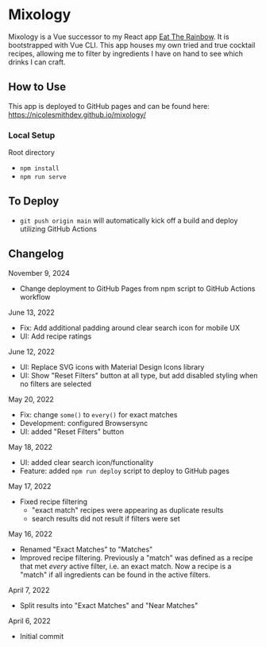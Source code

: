 # Mixology

Mixology is a Vue successor to my React app [Eat The Rainbow](https://github.com/nicolesmithdev/eat-the-rainbow). It is bootstrapped with Vue CLI. This app houses my own tried and true cocktail recipes, allowing me to filter by ingredients I have on hand to see which drinks I can craft.

## How to Use

This app is deployed to GitHub pages and can be found here: https://nicolesmithdev.github.io/mixology/

### Local Setup

Root directory

-   `npm install`
-   `npm run serve`

## To Deploy

-   `git push origin main` will automatically kick off a build and deploy utilizing GitHub Actions

## Changelog

November 9, 2024

-   Change deployment to GitHub Pages from npm script to GitHub Actions workflow

June 13, 2022

-   Fix: Add additional padding around clear search icon for mobile UX
-   UI: Add recipe ratings

June 12, 2022

-   UI: Replace SVG icons with Material Design Icons library
-   UI: Show "Reset Filters" button at all type, but add disabled styling when no filters are selected

May 20, 2022

-   Fix: change `some()` to `every()` for exact matches
-   Development: configured Browsersync
-   UI: added "Reset Filters" button

May 18, 2022

-   UI: added clear search icon/functionality
-   Feature: added `npm run deploy` script to deploy to GitHub pages

May 17, 2022

-   Fixed recipe filtering
    -   "exact match" recipes were appearing as duplicate results
    -   search results did not result if filters were set

May 16, 2022

-   Renamed "Exact Matches" to "Matches"
-   Improved recipe filtering. Previously a "match" was defined as a recipe that met _every_ active filter, i.e. an exact match. Now a recipe is a "match" if all ingredients can be found in the active filters.

April 7, 2022

-   Split results into "Exact Matches" and "Near Matches"

April 6, 2022

-   Initial commit
